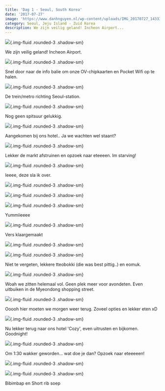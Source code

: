 ```yaml
---
title: 'Dag 1 - Seoul, South Korea'
date: '2017-07-27'
image: 'https://www.danhnguyen.nl/wp-content/uploads/IMG_20170727_143330.jpg'
category: Seoul, Jeju Island - Zuid Korea
description: We zijn veilig geland! Incheon Airport...
---
```


![](https://www.danhnguyen.nl/wp-content/uploads/IMG_20170727_143330-700x394.jpg){.img-fluid .rounded-3 .shadow-sm}

We zijn veilig geland! Incheon Airport.

![](https://www.danhnguyen.nl/wp-content/uploads/CC6AB988-A3DC-4410-8504-BEE30C529CB8-700x394.jpg){.img-fluid .rounded-3 .shadow-sm}

Snel door naar de info balie om onze OV-chipkaarten en Pocket Wifi op te halen.

![](https://www.danhnguyen.nl/wp-content/uploads/93967E67-6F43-4144-A3A2-EFAD66ADBE18-700x394.jpg){.img-fluid .rounded-3 .shadow-sm}

De trein/metro richting Seoul-station.

![](https://www.danhnguyen.nl/wp-content/uploads/FA18218F-2FEE-426B-89EE-6EFCFB0ABC75-700x394.jpg){.img-fluid .rounded-3 .shadow-sm}

Nog geen spitsuur gelukkig.

![](https://www.danhnguyen.nl/wp-content/uploads/91894790-E7B5-4763-A6C8-4FB525532627-700x394.jpg){.img-fluid .rounded-3 .shadow-sm}

Aangekomen bij ons hotel.. Ja we wachten wel staant?

![](https://www.danhnguyen.nl/wp-content/uploads/CF9A413C-88BD-410A-9D1C-EC68BE23AA09-700x394.jpg){.img-fluid .rounded-3 .shadow-sm}

Lekker de markt afstruinen en opzoek naar eteeeen. Im starving!

![](https://www.danhnguyen.nl/wp-content/uploads/9A05A14B-95DD-4FF2-A625-2F45ABDFA396-700x394.jpg){.img-fluid .rounded-3 .shadow-sm}

Ieeee, deze sla ik over.

![](https://www.danhnguyen.nl/wp-content/uploads/6C638831-BDBD-4B60-B1EE-5D15C08C1382-700x394.jpg){.img-fluid .rounded-3 .shadow-sm}

![](https://www.danhnguyen.nl/wp-content/uploads/6EE6A3F3-A69E-4620-AD47-2B694F30A238-700x394.jpg){.img-fluid .rounded-3 .shadow-sm}

![](https://www.danhnguyen.nl/wp-content/uploads/B3BEFA0A-19D2-4304-8C14-5AF7C920D923-700x394.jpg){.img-fluid .rounded-3 .shadow-sm}

Yummiieeee

![](https://www.danhnguyen.nl/wp-content/uploads/88E29719-3AA0-468F-94CF-A4E21ACE8E8A-700x394.jpg){.img-fluid .rounded-3 .shadow-sm}

Vers klaargemaakt

![](https://www.danhnguyen.nl/wp-content/uploads/01F28BB8-FEFD-48C2-910D-8CAB8CAAF938-700x394.jpg){.img-fluid .rounded-3 .shadow-sm}

![](https://www.danhnguyen.nl/wp-content/uploads/A635E58F-D719-4616-8CFC-D7FAD4EEF745-700x394.jpg){.img-fluid .rounded-3 .shadow-sm}

Niet te vergeten, lekkere tteobokki (die was best pittig..) en eomuk.

![](https://www.danhnguyen.nl/wp-content/uploads/756F8150-3387-48E5-9568-31BC33E1A523-700x394.jpg){.img-fluid .rounded-3 .shadow-sm}

Woah we zitten helemaal vol. Geen plek meer voor avondeten. Even uitbuiken in de Myeondong shopping street.

![](https://www.danhnguyen.nl/wp-content/uploads/5ED64645-F525-477A-836D-05223F18D66D-700x394.jpg){.img-fluid .rounded-3 .shadow-sm}

Ooooh hier moeten we morgen weer terug. Zoveel opties en lekker eten xD

![](https://www.danhnguyen.nl/wp-content/uploads/42F54FA3-822D-4AD4-AED0-A1AECFDB1014-700x394.jpg){.img-fluid .rounded-3 .shadow-sm}

Nu lekker terug naar ons hotel 'Cozy', even uitrusten en bijkomen. Goodnight!

![](https://www.danhnguyen.nl/wp-content/uploads/08874D88-C865-420B-A0A2-1138897544FF-700x394.jpg){.img-fluid .rounded-3 .shadow-sm}

Om 1:30 wakker geworden... wat doe je dan? Opzoek naar eteeeeen!

![](https://www.danhnguyen.nl/wp-content/uploads/FA4029F7-AF45-4C24-8109-7B2332373318-700x394.jpg){.img-fluid .rounded-3 .shadow-sm}

![](https://www.danhnguyen.nl/wp-content/uploads/C60D5CEC-00F9-4347-A711-874A04A6BD44-700x394.jpg){.img-fluid .rounded-3 .shadow-sm}

Bibimbap en Short rib soep
